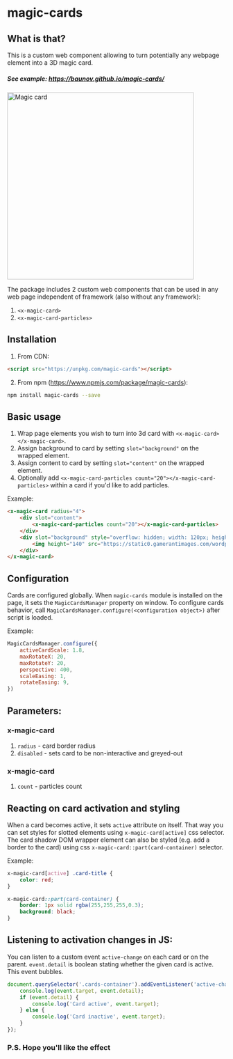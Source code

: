 # magic-cards

## What is that?

This is a custom web component allowing to turn potentially any webpage element into a 3D magic card.

##### See example: https://baunov.github.io/magic-cards/

<img width="430" alt="Magic card" src="https://user-images.githubusercontent.com/54023692/201346464-9e182827-709c-4b7a-b271-b8e07372438e.png" width="50%">

The package includes 2 custom web components that can be used in any web page independent of framework (also without any framework):

1. `<x-magic-card>`
2. `<x-magic-card-particles>`

## Installation

1. From CDN:

```html
<script src="https://unpkg.com/magic-cards"></script>
```

2. From npm (https://www.npmjs.com/package/magic-cards):

```sh
npm install magic-cards --save
```

## Basic usage

1. Wrap page elements you wish to turn into 3d card with `<x-magic-card></x-magic-card>`.
2. Assign background to card by setting `slot="background"` on the wrapped element.
3. Assign content to card by setting `slot="content"` on the wrapped element.
4. Optionally add `<x-magic-card-particles count="20"></x-magic-card-particles>` within a card if you'd like to add particles.

Example:
```html
<x-magic-card radius="4">
    <div slot="content">
        <x-magic-card-particles count="20"></x-magic-card-particles>
    </div>
    <div slot="background" style="overflow: hidden; width: 120px; height: 140px; display: flex; justify-content: center">
        <img height="140" src="https://static0.gamerantimages.com/wordpress/wp-content/uploads/2022/04/the-witcher-3-dlc-ballad-heroes-geralt-gwent-hand.jpg">
    </div>
</x-magic-card>
```

## Configuration

Cards are configured globally. When `magic-cards` module is installed on the page, it sets the `MagicCardsManager` property on window.
To configure cards behavior, call `MagicCardsManager.configure(<configuration object>)` after script is loaded.

Example: 
```js
MagicCardsManager.configure({
    activeCardScale: 1.8,
    maxRotateX: 20,
    maxRotateY: 20,
    perspective: 400,
    scaleEasing: 1,
    rotateEasing: 9,
})
```

## Parameters:

### x-magic-card
1. `radius` - card border radius
2. `disabled` - sets card to be non-interactive and greyed-out

### x-magic-card
1. `count` - particles count

## Reacting on card activation and styling

When a card becomes active, it sets `active` attribute on itself. That way you can set styles for slotted elements using `x-magic-card[active]` css selector.
The card shadow DOM wrapper element can also be styled (e.g. add a border to the card) using css `x-magic-card::part(card-container)` selector.

Example:
```css
x-magic-card[active] .card-title {
    color: red;
}

x-magic-card::part(card-container) {
    border: 1px solid rgba(255,255,255,0.3);
    background: black;
}
```

## Listening to activation changes in JS:

You can listen to a custom event `active-change` on each card or on the parent. `event.detail` is boolean stating whether the given card is active.
This event bubbles.

```js
document.querySelector('.cards-container').addEventListener('active-change', (event) => {
    console.log(event.target, event.detail);
    if (event.detail) {
        console.log('Card active', event.target);
    } else {
        console.log('Card inactive', event.target);
    }
});
```

### P.S. Hope you'll like the effect

